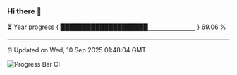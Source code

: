 ### Hi there 👋

⏳ Year progress { ████████████████████▁▁▁▁▁▁▁▁▁▁ } 69.06 %

---

⏰ Updated on Wed, 10 Sep 2025 01:48:04 GMT

![Progress Bar CI](https://github.com/ZhaoGui/ZhaoGui/workflows/Progress%20Bar%20CI/badge.svg)
